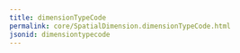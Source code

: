 ```yaml
---
title: dimensionTypeCode
permalink: core/SpatialDimension.dimensionTypeCode.html
jsonid: dimensiontypecode
---
```

